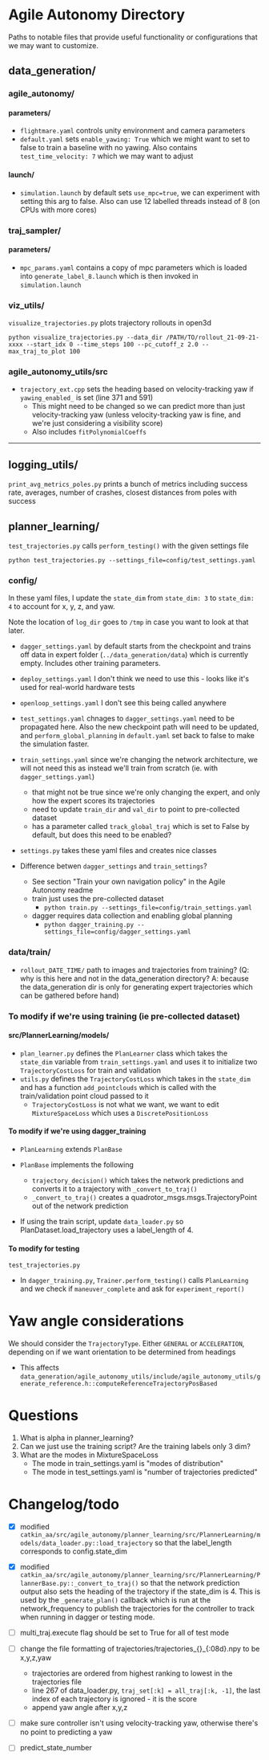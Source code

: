 # Agile Autonomy Directory
Paths to notable files that provide useful functionality or configurations that we may want to customize.

## data_generation/

### agile_autonomy/

#### parameters/
- `flightmare.yaml` controls unity environment and camera parameters
- `default.yaml` sets `enable_yawing: True` which we might want to set to false to train a baseline with no yawing. Also contains `test_time_velocity: 7` which we may want to adjust

#### launch/
- `simulation.launch` by default sets `use_mpc=true`, we can experiment with setting this arg to false. Also can use 12 labelled threads instead of 8 (on CPUs with more cores)

### traj_sampler/

#### parameters/
- `mpc_params.yaml` contains a copy of mpc parameters which is loaded into `generate_label_8.launch` which is then invoked in `simulation.launch`

### viz_utils/
`visualize_trajectories.py` plots trajectory rollouts in open3d
```
python visualize_trajectories.py --data_dir /PATH/TO/rollout_21-09-21-xxxx --start_idx 0 --time_steps 100 --pc_cutoff_z 2.0 --max_traj_to_plot 100
```

### agile_autonomy_utils/src
- `trajectory_ext.cpp` sets the heading based on velocity-tracking yaw if `yawing_enabled_` is set (line 371 and 591)
    - This might need to be changed so we can predict more than just velocity-tracking yaw (unless velocity-tracking yaw is fine, and we're just considering a visibility score)
    - Also includes `fitPolynomialCoeffs`

---

## logging_utils/
`print_avg_metrics_poles.py` prints a bunch of metrics including success rate, averages, number of crashes, closest distances from poles with success

## planner_learning/
`test_trajectories.py` calls `perform_testing()` with the given settings file
```
python test_trajectories.py --settings_file=config/test_settings.yaml
```

### config/
In these yaml files, I update the `state_dim` from `state_dim: 3` to `state_dim: 4` to account for x, y, z, and yaw.

Note the location of `log_dir` goes to `/tmp` in case you want to look at that later.
- `dagger_settings.yaml` by default starts from the checkpoint and trains off data in expert folder (`../data_generation/data`) which is currently empty. Includes other training parameters.
- `deploy_settings.yaml` I don't think we need to use this - looks like it's used for real-world hardware tests
- `openloop_settings.yaml` I don't see this being called anywhere
- `test_settings.yaml` chnages to `dagger_settings.yaml` need to be propagated here. Also the new checkpoint path will need to be updated, and `perform_global_planning` in `default.yaml` set back to false to make the simulation faster.
- `train_settings.yaml` since we're changing the network architecture, we will not need this as instead we'll train from scratch (ie. with `dagger_settings.yaml`)
    - that might not be true since we're only changing the expert, and only how the expert scores its trajectories
    - need to update `train_dir` and `val_dir` to point to pre-collected dataset
    - has a parameter called `track_global_traj` which is set to False by default, but does this need to be enabled?
- `settings.py` takes these yaml files and creates nice classes

- Difference betwen `dagger_settings` and `train_settings`?
    - See section "Train your own navigation policy" in the Agile Autonomy readme
    - train just uses the pre-collected dataset
        - `python train.py --settings_file=config/train_settings.yaml`
    - dagger requires data collection and enabling global planning
        - `python dagger_training.py --settings_file=config/dagger_settings.yaml`

### data/train/
- `rollout_DATE_TIME/` path to images and trajectories from training? (Q: why is this here and not in the data_generation directory? A: because the data_generation dir is only for generating expert trajectories which can be gathered before hand)

### To modify if we're using training (ie pre-collected dataset)
#### src/PlannerLearning/models/
- `plan_learner.py` defines the `PlanLearner` class which takes the `state_dim` variable from `train_settings.yaml` and uses it to initialize two `TrajectoryCostLoss` for train and validation
- `utils.py` defines the `TrajectoryCostLoss` which takes in the `state_dim` and has a function `add_pointclouds` which is called with the train/validation point cloud passed to it
    - `TrajectoryCostLoss` is not what we want, we want to edit `MixtureSpaceLoss` which uses a `DiscretePositionLoss`

#### To modify if we're using dagger_training
- `PlanLearning` extends `PlanBase`
- `PlanBase` implements the following
    - `trajectory_decision()` which takes the network predictions and converts it to a trajectory with `_convert_to_traj()`
    - `_convert_to_traj()` creates a quadrotor_msgs.msgs.TrajectoryPoint out of the network prediction

- If using the train script, update `data_loader.py` so PlanDataset.load_trajectory uses a label_length of 4.

#### To modify for testing
```
test_trajectories.py
```
- In `dagger_training.py`, `Trainer.perform_testing()` calls `PlanLearning` and we check if `maneuver_complete` and ask for `experiment_report()`



# Yaw angle considerations

We should consider the `TrajectoryType`. Either `GENERAL` or `ACCELERATION`, depending on if we want orientation to be determined from headings
- This affects `data_generation/agile_autonomy_utils/include/agile_autonomy_utils/generate_reference.h::computeReferenceTrajectoryPosBased`

# Questions
1. What is alpha in planner_learning?
2. Can we just use the training script? Are the training labels only 3 dim?
3. What are the modes in MixtureSpaceLoss
    - The mode in train_settings.yaml is "modes of distribution"
    - The mode in test_settings.yaml is "number of trajectories predicted"


# Changelog/todo
- [x] modified `catkin_aa/src/agile_autonomy/planner_learning/src/PlannerLearning/models/data_loader.py::load_trajectory` so that the label_length corresponds to config.state_dim
- [x] modified `catkin_aa/src/agile_autonomy/planner_learning/src/PlannerLearning/PlannerBase.py::_convert_to_traj()` so that the network prediction output also sets the heading of the trajectory if the state_dim is 4. This is used by the `_generate_plan()` callback which is run at the network_frequency to publish the trajectories for the controller to track when running in dagger or testing mode.
- [ ] multi_traj.execute flag should be set to True for all of test mode
- [ ] change the file formatting of trajectories/trajectories_{}_{:08d}.npy to be x,y,z,yaw
    - trajectories are ordered from highest ranking to lowest in the trajectories file
    - line 267 of data_loader.py, `traj_set[:k] = all_traj[:k, -1]`, the last index of each trajectory is ignored - it is the score
    - append yaw angle after x,y,z

- [ ] make sure controller isn't using velocity-tracking yaw, otherwise there's no point to predicting a yaw
- [ ] predict_state_number